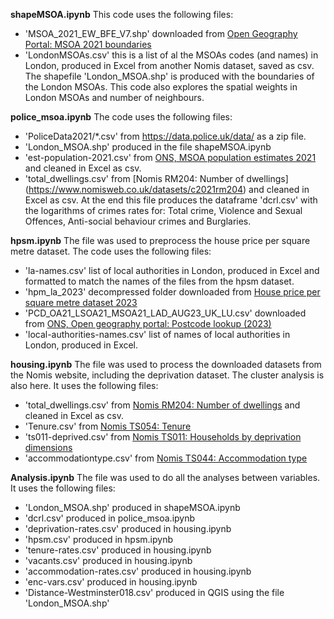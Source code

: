 **shapeMSOA.ipynb**
This code uses the following files:
- 'MSOA_2021_EW_BFE_V7.shp' downloaded from [Open Geography Portal: MSOA 2021 boundaries](https://geoportal.statistics.gov.uk/datasets/ons::middle-layer-super-output-areas-december-2021-boundaries-ew-bfe-v7/about)
- 'LondonMSOAs.csv' this is a list of al the MSOAs codes (and names) in London, produced in Excel from another Nomis dataset, saved as csv.
The shapefile 'London_MSOA.shp' is produced with the boundaries of the London MSOAs.
This code also explores the spatial weights in London MSOAs and number of neighbours.  


**police_msoa.ipynb**
The code uses the following files:
- 'PoliceData2021/*.csv' from https://data.police.uk/data/ as a zip file.
- 'London_MSOA.shp' produced in the file shapeMSOA.ipynb
- 'est-population-2021.csv' from [ONS, MSOA population estimates 2021](https://www.ons.gov.uk/peoplepopulationandcommunity/populationandmigration/populationestimates/datasets/middlesuperoutputareamidyearpopulationestimates) and cleaned in Excel as csv.
- 'total_dwellings.csv' from [Nomis RM204: Number of dwellings] (https://www.nomisweb.co.uk/datasets/c2021rm204) and cleaned in Excel as csv.
At the end this file produces the dataframe 'dcrl.csv' with the logarithms of crimes rates for: Total crime, Violence and Sexual Offences, Anti-social behaviour crimes and Burglaries.


**hpsm.ipynb**
The file was used to preprocess the house price per square metre dataset. 
The code uses the following files:
- 'la-names.csv' list of local authorities in London, produced in Excel and formatted to match the names of the files from the hpsm dataset.
- 'hpm_la_2023' decompressed folder downloaded from [House price per square metre dataset 2023](https://data.london.gov.uk/dataset/house-price-per-square-metre-in-england-and-wales)
- 'PCD_OA21_LSOA21_MSOA21_LAD_AUG23_UK_LU.csv' downloaded from [ONS, Open geography portal: Postcode lookup (2023)](https://open-geography-portalx-ons.hub.arcgis.com/datasets/ons::postcode-to-oa-2021-to-lsoa-to-msoa-to-lad-august-2023-best-fit-lookup-in-the-uk/about)
- 'local-authorities-names.csv' list of names of local authorities in London, produced in Excel.


**housing.ipynb** 
The file was used to process the downloaded datasets from the Nomis website, including the deprivation dataset. The cluster analysis is also here. It uses the following files:
- 'total_dwellings.csv' from [Nomis RM204: Number of dwellings](https://www.nomisweb.co.uk/datasets/c2021rm204) and cleaned in Excel as csv.
- 'Tenure.csv' from [Nomis TS054: Tenure](https://www.nomisweb.co.uk/datasets/c2021ts054) 
- 'ts011-deprived.csv' from [Nomis TS011: Households by deprivation dimensions](https://www.nomisweb.co.uk/datasets/c2021ts011) 
- 'accommodationtype.csv' from [Nomis TS044: Accommodation type](https://www.nomisweb.co.uk/datasets/c2021ts044)

**Analysis.ipynb**
The file was used to do all the analyses between variables. 
It uses the following files:
- 'London_MSOA.shp' produced in shapeMSOA.ipynb
- 'dcrl.csv' produced in police_msoa.ipynb
- 'deprivation-rates.csv' produced in housing.ipynb
- 'hpsm.csv' produced in  hpsm.ipynb
- 'tenure-rates.csv' produced in housing.ipynb
- 'vacants.csv' produced in housing.ipynb
- 'accommodation-rates.csv' produced in housing.ipynb
- 'enc-vars.csv' produced in housing.ipynb
- 'Distance-Westminster018.csv' produced in QGIS using the file 'London_MSOA.shp'
